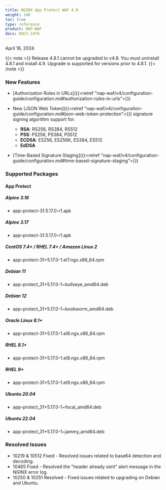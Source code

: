 ```yaml
---
title: NGINX App Protect WAF 4.9
weight: 140
toc: true
type: reference
product: NAP-WAF
docs: DOCS-1478
---
```


April 18, 2024

{{< note >}}
Release 4.8.1 cannot be upgraded to v4.9.  You must uninstall 4.8.1 and install 4.9.  Upgrade is supported for versions prior to 4.8.1.
{{< /note >}}

### New Features

- [Authorization Rules in URLs]({{<relref "nap-waf/v4/configuration-guide/configuration.md#authorization-rules-in-urls">}})
- New [JSON Web Token]({{<relref "nap-waf/v4/configuration-guide/configuration.md#json-web-token-protection">}}) signature signing algorithm support for:

    - **RSA**: RS256, RS384, RS512
    - **PSS**: PS256, PS384, PS512
    - **ECDSA**: ES256, ES256K, ES384, ES512
    - **EdDSA**
- [Time-Based Signature Staging]({{<relref "nap-waf/v4/configuration-guide/configuration.md#time-based-signature-staging">}}) 

### Supported Packages

#### App Protect

##### Alpine 3.16

- app-protect-31.5.17.0-r1.apk

##### Alpine 3.17

- app-protect-31.5.17.0-r1.apk

##### CentOS 7.4+ / RHEL 7.4+ / Amazon Linux 2

- app-protect-31+5.17.0-1.el7.ngx.x86_64.rpm

##### Debian 11

- app-protect_31+5.17.0-1~bullseye_amd64.deb

##### Debian 12

- app-protect_31+5.17.0-1~bookworm_amd64.deb

##### Oracle Linux 8.1+

- app-protect-31+5.17.0-1.el8.ngx.x86_64.rpm

##### RHEL 8.1+

- app-protect-31+5.17.0-1.el8.ngx.x86_64.rpm

##### RHEL 9+

- app-protect-31+5.17.0-1.el9.ngx.x86_64.rpm

##### Ubuntu 20.04

- app-protect_31+5.17.0-1~focal_amd64.deb

##### Ubuntu 22.04

- app-protect_31+5.17.0-1~jammy_amd64.deb


### Resolved Issues

- 10219 & 10512 Fixed -  Resolved issues related to base64 detection and decoding.
- 10465 Fixed - Resolved the "header already sent" alert message in the NGINX error log.
- 10250 & 10251 Resolved - Fixed issues related to upgrading on Debian and Ubuntu.